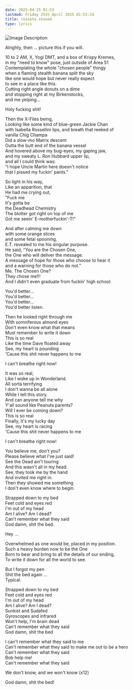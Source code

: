 ```yaml
---
date: 2025-04-25 01:53
lastmod: Friday 25th April 2025 01:53:24
title: rosseta stoned
type: lyrics
---
```

![Image Description](Lateralus.png)


Alrighty, then ... picture this if you will.

10 to 2 AM, X, Yogi DMT, and a box of Krispy Kremes,  
in my "need to know" pose, just outside of Area 51  
Contemplating the whole "chosen people" thingy  
when a flaming stealth banana split the sky  
like one would hope but never really expect  
to see in a place like this.  
Cutting right angle donuts on a dime  
and stopping right at my Birkenstocks,  
and me yelping...

Holy fucking shit!

Then the X-Files being,  
Looking like some kind of blue-green Jackie Chan  
with Isabella Rossellini lips, and breath that reeked of  
vanilla Chig Champa  
Did a slow-mo Matrix descent  
Outta the butt end of the banana vessel  
And hovered above my bug-eyes, my gaping jaw,  
and my sweaty L. Ron Hubbard upper lip,  
and all I could think was:  
"I hope Uncle Martin here doesn't notice  
that I pissed my fuckin' pants."

So light in his way,  
Like an apparition, that  
He had me crying out,  
"Fuck me  
It's gotta be  
the Deadhead Chemistry  
The blotter got right on top of me  
Got me seein' E-motherfuckin'-T!"

And after calming me down  
with some orange slices  
and some fetal spooning,  
E.T. revealed to me his singular purpose.  
He said, "You are the Chosen One,  
the One who will deliver the message.  
A message of hope for those who choose to hear it  
and a warning for those who do not."  
Me. The Chosen One?  
They chose me!!!  
And I didn't even graduate from fuckin' high school.

You'd better...  
You'd better...  
You'd better...  
You'd better listen.

Then he looked right through me  
With somniferous almond eyes  
Don't even know what that means  
Must remember to write it down  
This is so real  
Like the time Dave floated away  
See, my heart is pounding  
'Cause this shit never happens to me

I can't breathe right now!

It was so real,  
Like I woke up in Wonderland.  
All sorta terrifying  
I don't wanna be all alone  
While I tell this story.  
And can anyone tell me why  
Y'all sound like Peanuts parents?  
Will I ever be coming down?  
This is so real  
Finally, it's my lucky day  
See, my heart is racing  
'Cause this shit never happens to me

I can't breathe right now!

You believe me, don't you?  
Please believe what I've just said!  
See the Dead ain't touring  
And this wasn't all in my head.  
See, they took me by the hand  
And invited me right in.  
Then they showed me something  
I don't even know where to begin.

Strapped down to my bed  
Feet cold and eyes red  
I'm out of my head  
Am I alive? Am I dead?  
Can't remember what they said  
God damn, shit the bed.

Hey ...

Overwhelmed as one would be, placed in my position.  
Such a heavy burden now to be the One  
Born to bear and bring to all the details of our ending,  
To write it down for all the world to see.

But I forgot my pen  
Shit the bed again ...  
Typical.

Strapped down to my bed  
Feet cold and eyes red  
I'm out of my head  
Am I alive? Am I dead?  
Sunkist and Sudafed  
Gyroscopes and infrared  
Won't help, I'm brain dead  
Can't remember what they said  
God damn, shit the bed

I can't remember what they said to me  
Can't remember what they said to make me out to be a hero  
Can't remember what they said  
Bob help me!  
Can't remember what they said

We don't know, and we won't know (x12)

God damn, shit the bed!